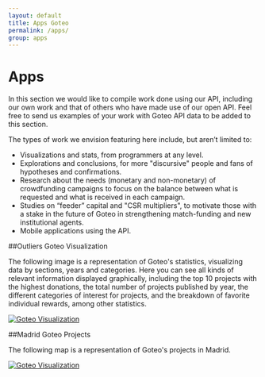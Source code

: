 ```yaml
---
layout: default
title: Apps Goteo
permalink: /apps/
group: apps
---
```

# Apps


In this section we would like to compile work done using our API, including our own work and that of others who have made use of our open API.  Feel free to send us examples of your work with Goteo API data to be added to this section.

The types of work we envision featuring here include, but aren’t limited to:

* Visualizations and stats, from programmers at any level.
* Explorations and conclusions, for more "discursive" people and fans of hypotheses and confirmations.
* Research about the needs (monetary and non-monetary) of crowdfunding campaigns to focus on the balance between what is requested and what is received in each campaign.
* Studies on “feeder” capital and "CSR multipliers", to motivate those with a stake in the future of Goteo in strengthening match-funding and new institutional agents.
* Mobile applications using the API.


##Outliers Goteo Visualization

The following image is a representation of Goteo's statistics, visualizing data by sections, years and categories. Here you can see all kinds of relevant information displayed graphically, including the top 10 projects with the highest donations, the total number of projects published by year, the different categories of interest for projects, and the breakdown of favorite individual rewards, among other statistics. 

[![Goteo Visualization](http://developers.goteo.org/assets/images/app1.png)](http://stats.goteo.org)

##Madrid Goteo Projects

The following map is a representation of Goteo's projects in Madrid. 

[![Goteo Visualization](http://developers.goteo.org/assets/images/app3.png)](http://experiments.goteo.org/madrid-projects)





